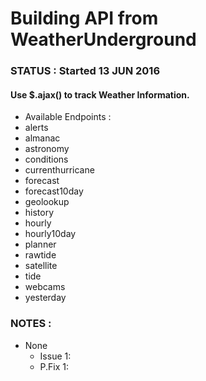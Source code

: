 # Building API from WeatherUnderground

### STATUS : Started 13 JUN 2016

#### Use $.ajax() to track Weather Information.
- Available Endpoints :
- alerts
- almanac
- astronomy
- conditions
- currenthurricane
- forecast
- forecast10day
- geolookup
- history
- hourly
- hourly10day
- planner
- rawtide
- satellite
- tide
- webcams
- yesterday


### NOTES :

* None
  - Issue 1:
  - P.Fix 1:
